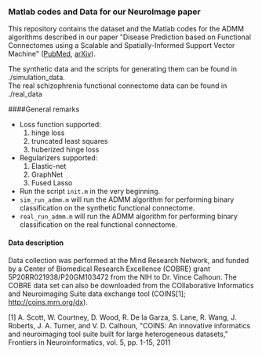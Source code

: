 ### Matlab codes and Data for our NeuroImage paper
This repository contains the dataset and the Matlab codes for the ADMM algorithms described in our paper "Disease Prediction based on Functional Connectomes using a Scalable and Spatially-Informed Support Vector Machine" (<a href="http://www.ncbi.nlm.nih.gov/pubmed/24704268" target="_blank">PubMed</a>, <a href="http://arxiv.org/abs/1310.5415" target="_blank">arXiv</a>).

The synthetic data and the scripts for generating them can be found in ./simulation_data.  
The real schizophrenia functional connectome data can be found in ./real_data


####General remarks

- Loss function supported:
    1. hinge loss 
    2. truncated least squares
    3. huberized hinge loss
- Regularizers supported:
    1. Elastic-net
    2. GraphNet
    3. Fused Lasso
- Run the script `init.m` in the very beginning.
- `sim_run_admm.m` will run the ADMM algorithm for performing binary classification on the synthetic functional connectome.
- `real_run_admm.m` will run the ADMM algorithm for performing binary classification on the real functional connectome.


#### Data description
Data collection was performed at the Mind Research Network, and funded by a Center of Biomedical Research Excellence (COBRE) grant 5P20RR021938/P20GM103472 from the NIH to Dr. Vince Calhoun.  The COBRE data set can also be downloaded from the COllaborative Informatics and Neuroimaging Suite data exchange tool (COINS[1]; http://coins.mrn.org/dx).  

[1] A. Scott, W. Courtney, D. Wood, R. De la Garza, S. Lane, R. Wang, J. Roberts, J. A. Turner, and V. D. Calhoun, "COINS: An innovative informatics and neuroimaging tool suite built for large heterogeneous datasets," Frontiers in Neuroinformatics, vol. 5, pp. 1-15, 2011